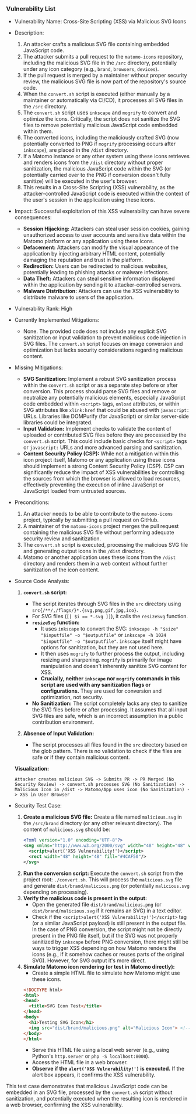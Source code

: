 ### Vulnerability List

- Vulnerability Name: Cross-Site Scripting (XSS) via Malicious SVG Icons

- Description:
    1. An attacker crafts a malicious SVG file containing embedded JavaScript code.
    2. The attacker submits a pull request to the `matomo-icons` repository, including the malicious SVG file in the `/src` directory, potentially under any icon category (e.g., `brand`, `browsers`, `devices`).
    3. If the pull request is merged by a maintainer without proper security review, the malicious SVG file is now part of the repository's source code.
    4. When the `convert.sh` script is executed (either manually by a maintainer or automatically via CI/CD), it processes all SVG files in the `/src` directory.
    5. The `convert.sh` script uses `inkscape` and `mogrify` to convert and optimize the icons. Critically, the script does not sanitize the SVG files to remove potentially malicious JavaScript code embedded within them.
    6. The converted icons, including the maliciously crafted SVG (now potentially converted to PNG if `mogrify` processing occurs after `inkscape`), are placed in the `/dist` directory.
    7. If a Matomo instance or any other system using these icons retrieves and renders icons from the `/dist` directory without proper sanitization, the malicious JavaScript code within the SVG (or potentially carried over to the PNG if conversion doesn't fully sanitize) will be executed in the user's browser.
    8. This results in a Cross-Site Scripting (XSS) vulnerability, as the attacker-controlled JavaScript code is executed within the context of the user's session in the application using these icons.

- Impact:
    Successful exploitation of this XSS vulnerability can have severe consequences:
    - **Session Hijacking:** Attackers can steal user session cookies, gaining unauthorized access to user accounts and sensitive data within the Matomo platform or any application using these icons.
    - **Defacement:** Attackers can modify the visual appearance of the application by injecting arbitrary HTML content, potentially damaging the reputation and trust in the platform.
    - **Redirection:** Users can be redirected to malicious websites, potentially leading to phishing attacks or malware infections.
    - **Data Theft:** Attackers can steal sensitive information displayed within the application by sending it to attacker-controlled servers.
    - **Malware Distribution:** Attackers can use the XSS vulnerability to distribute malware to users of the application.

- Vulnerability Rank: High

- Currently Implemented Mitigations:
    - None. The provided code does not include any explicit SVG sanitization or input validation to prevent malicious code injection in SVG files. The `convert.sh` script focuses on image conversion and optimization but lacks security considerations regarding malicious content.

- Missing Mitigations:
    - **SVG Sanitization:** Implement a robust SVG sanitization process within the `convert.sh` script or as a separate step before or after conversion. This process should parse SVG files and remove or neutralize any potentially malicious elements, especially JavaScript code embedded within `<script>` tags, `onload` attributes, or within SVG attributes like `xlink:href` that could be abused with `javascript:` URLs. Libraries like DOMPurify (for JavaScript) or similar server-side libraries could be integrated.
    - **Input Validation:** Implement checks to validate the content of uploaded or contributed SVG files before they are processed by the `convert.sh` script. This could include basic checks for `<script>` tags or `javascript:` URLs and more advanced parsing and sanitization.
    - **Content Security Policy (CSP):** While not a mitigation within this icon project itself, Matomo or any application using these icons should implement a strong Content Security Policy (CSP). CSP can significantly reduce the impact of XSS vulnerabilities by controlling the sources from which the browser is allowed to load resources, effectively preventing the execution of inline JavaScript or JavaScript loaded from untrusted sources.

- Preconditions:
    1. An attacker needs to be able to contribute to the `matomo-icons` project, typically by submitting a pull request on GitHub.
    2. A maintainer of the `matomo-icons` project merges the pull request containing the malicious SVG file without performing adequate security review and sanitization.
    3. The `convert.sh` script is executed, processing the malicious SVG file and generating output icons in the `/dist` directory.
    4. Matomo or another application uses these icons from the `/dist` directory and renders them in a web context without further sanitization of the icon content.

- Source Code Analysis:
    1. **`convert.sh` script:**
        - The script iterates through SVG files in the `src` directory using `src{/**/,/flags/}*.{svg,png,gif,jpg,ico}`.
        - For SVG files (`[[ $i == *.svg ]]`), it calls the `resizeSvg` function.
        - **`resizeSvg` function:**
            - It uses `inkscape` to convert the SVG: `inkscape -h "$size" "$inputfile" -o "$outputfile"` or `inkscape -h 1024 "$inputfile" -o "$outputfile"`. `inkscape` itself might have options for sanitization, but they are not used here.
            - It then uses `mogrify` to further process the output, including resizing and sharpening. `mogrify` is primarily for image manipulation and doesn't inherently sanitize SVG content for XSS.
            - **Crucially, neither `inkscape` nor `mogrify` commands in this script are used with any sanitization flags or configurations.**  They are used for conversion and optimization, not security.
        - **No Sanitization:** The script completely lacks any step to sanitize the SVG files before or after processing. It assumes that all input SVG files are safe, which is an incorrect assumption in a public contribution environment.

    2. **Absence of Input Validation:**
        - The script processes all files found in the `src` directory based on the glob pattern. There is no validation to check if the files are safe or if they contain malicious content.

    **Visualization:**

    ```
    Attacker creates malicious SVG -> Submits PR -> PR Merged (No Security Review) -> convert.sh processes SVG (No Sanitization) -> Malicious Icon in /dist -> Matomo/App uses icon (No Sanitization) -> XSS in User Browser
    ```

- Security Test Case:
    1. **Create a malicious SVG file:** Create a file named `malicious.svg` in the `/src/brand` directory (or any other relevant directory). The content of `malicious.svg` should be:
        ```xml
        <?xml version="1.0" encoding="UTF-8"?>
        <svg xmlns="http://www.w3.org/2000/svg" width="48" height="48" viewBox="0 0 48 48">
          <script>alert('XSS Vulnerability!')</script>
          <rect width="48" height="48" fill="#4CAF50"/>
        </svg>
        ```
    2. **Run the conversion script:** Execute the `convert.sh` script from the project root: `./convert.sh`. This will process the `malicious.svg` file and generate `dist/brand/malicious.png` (or potentially `malicious.svg` depending on processing).
    3. **Verify the malicious code is present in the output:**
        - Open the generated file `dist/brand/malicious.png` (or `dist/brand/malicious.svg` if it remains an SVG) in a text editor.
        - Check if the `<script>alert('XSS Vulnerability!')</script>` tag (or a similar JavaScript payload) is still present in the output file. In the case of PNG conversion, the script might not be directly present in the PNG file itself, but if the SVG was not properly sanitized by `inkscape` before PNG conversion, there might still be ways to trigger XSS depending on how Matomo renders the icons (e.g., if it somehow caches or reuses parts of the original SVG). However, for SVG output it's more direct.
    4. **Simulate Matomo icon rendering (or test in Matomo directly):**
        - Create a simple HTML file to simulate how Matomo might use these icons.
        ```html
        <!DOCTYPE html>
        <html>
        <head>
          <title>SVG Icon Test</title>
        </head>
        <body>
          <h1>Testing SVG Icon</h1>
          <img src="dist/brand/malicious.png" alt="Malicious Icon"> <!-- Or malicious.svg if SVG output -->
        </body>
        </html>
        ```
        - Serve this HTML file using a local web server (e.g., using Python's `http.server` or `php -S localhost:8000`).
        - Access the HTML file in a web browser.
        - **Observe if the `alert('XSS Vulnerability!')` is executed.** If the alert box appears, it confirms the XSS vulnerability.

This test case demonstrates that malicious JavaScript code can be embedded in an SVG file, processed by the `convert.sh` script without sanitization, and potentially executed when the resulting icon is rendered in a web browser, confirming the XSS vulnerability.